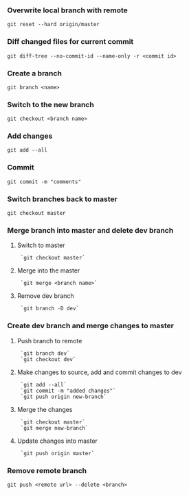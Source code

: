 
### Overwrite local branch with remote
`git reset --hard origin/master`


### Diff changed files for current commit
`git diff-tree --no-commit-id --name-only -r <commit id>`


### Create a branch
`git branch <name>`


### Switch to the new branch
`git checkout <branch name>`


### Add changes
`git add --all`


### Commit
`git commit -m "comments"`


### Switch branches back to master
`git checkout master`


### Merge branch into master and delete dev branch
1. Switch to master

        `git checkout master`

2. Merge into the master

        `git merge <branch name>`

3. Remove dev branch

        `git branch -D dev`


### Create dev branch and merge changes to master
1. Push branch to remote

        `git branch dev`
        `git checkout dev`

2. Make changes to source, add and commit changes to dev

        `git add --all`
        `git commit -m "added changes"`
        `git push origin new-branch`
    
3. Merge the changes

        `git checkout master`
        `git merge new-branch`

4. Update changes into master

        `git push origin master`


### Remove remote branch
`git push <remote url> --delete <branch>`
